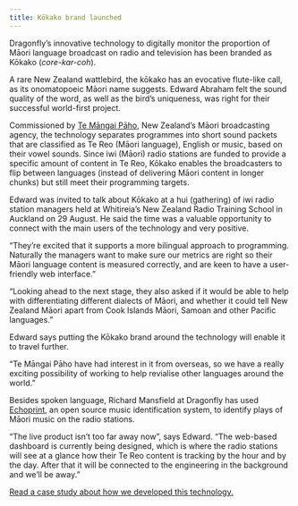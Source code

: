 ```yaml
---
title: Kōkako brand launched
---
```

Dragonfly’s innovative technology to digitally monitor the proportion of Māori language broadcast on radio and television has been branded as Kōkako (*core-kar-coh*). 

A rare New Zealand wattlebird, the kōkako has an evocative flute-like call, as its onomatopoeic Māori name suggests. Edward Abraham felt the sound quality of the word, as well as the bird’s uniqueness, was right for their successful world-first project. 

Commissioned by [Te Māngai Pāho](http://www.tmp.govt.nz/), New Zealand’s Māori broadcasting agency, the technology separates programmes into short sound packets that are classified as Te Reo (Māori language), English or music, based on their vowel sounds. Since iwi (Māori) radio stations are funded to provide a specific amount of content in Te Reo, Kōkako enables the broadcasters to flip between languages (instead of delivering Māori content in longer chunks) but still meet their programming targets. 

Edward was invited to talk about Kōkako at a hui (gathering) of iwi radio station managers held at Whitireia’s New Zealand Radio Training School in Auckland on 29 August. He said the time was a valuable opportunity to connect with the main users of the technology and very positive. 

“They’re excited that it supports a more bilingual approach to programming. Naturally the managers want to make sure our metrics are right so their Māori language content is measured correctly, and are keen to have a user-friendly web interface.”

“Looking ahead to the next stage, they also asked if it would be able to help with differentiating different dialects of Māori, and whether it could tell New Zealand Māori apart from Cook Islands Māori, Samoan and other Pacific languages.”

Edward says putting the Kōkako brand around the technology will enable it to travel further. 

“Te Māngai Pāho have had interest in it from overseas, so we have a really exciting possibility of working to help revialise other languages around the world.”

Besides spoken language, Richard Mansfield at Dragonfly has used [Echoprint](http://echoprint.me/), an open source music identification system, to identify plays of Māori music on the radio stations. 

“The live product isn’t too far away now”, says Edward. “The web-based dashboard is currently being designed, which is where the radio stations will see at a glance how their Te Reo content is tracking by the hour and by the day. After that it will be connected to the engineering in the background and we’ll be away.”

[Read a case study about how we developed this technology.](/work/2015-03-25-TMP-case-study.html)
